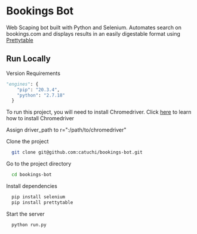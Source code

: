 # Bookings Bot

Web Scaping bot built with Python and Selenium. Automates search on bookings.com and displays results in an easily digestable format using [Prettytable](https://pypi.org/project/prettytable/)

## Run Locally

Version Requirements

```py
"engines": {
    "pip": "20.3.4",
    "python": "2.7.18"
  }
```

To run this project, you will need to install Chromedriver. Click [here](https://www.youtube.com/watch?v=pyqz8X7UUDs) to learn how to install Chromedriver

Assign driver_path to r=":/path/to/chromedriver"

Clone the project

```bash
  git clone git@github.com:catuchi/bookings-bot.git
```

Go to the project directory

```bash
  cd bookings-bot
```

Install dependencies

```bash
  pip install selenium
  pip install prettytable
```

Start the server

```bash
  python run.py
```
